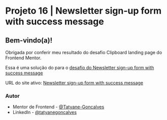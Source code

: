 # Projeto 16 | Newsletter sign-up form with success message

## Bem-vindo(a)!

Obrigada por conferir meu resultado do desafio Clipboard landing page do Frontend Mentor.

Essa é uma solução do para o [desafio do Newsletter sign-up form with success message](https://www.frontendmentor.io/challenges/news-homepage-H6SWTa1MFl)

URL do site ativo: [Newsletter sign-up form with success message](https://tatyane-goncalves.github.io/17-Newsletter/)

### Autor
- Mentor de Frontend - [@Tatyane-Goncalves](https://www.frontendmentor.io/profile/Tatyane-Goncalves)
- LinkedIn - [@tatyanegoncalves](https://www.linkedin.com/in/tatyanegoncalves/)
